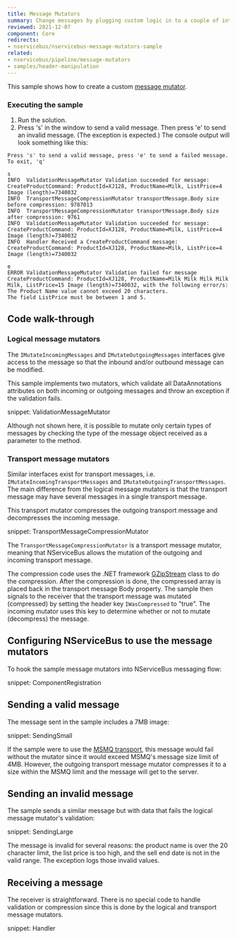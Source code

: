 ```yaml
---
title: Message Mutators
summary: Change messages by plugging custom logic in to a couple of interfaces, encrypting as required.
reviewed: 2021-12-07
component: Core
redirects:
- nservicebus/nservicebus-message-mutators-sample
related:
- nservicebus/pipeline/message-mutators
- samples/header-manipulation
---
```



This sample shows how to create a custom [message mutator](/nservicebus/pipeline/message-mutators.md).

### Executing the sample

 1. Run the solution.
 1. Press 's' in the window to send a valid message. Then press 'e' to send an invalid message. (The exception is expected.) The console output will look something like this:

```
Press 's' to send a valid message, press 'e' to send a failed message. To exit, 'q'

s
INFO  ValidationMessageMutator Validation succeeded for message: CreateProductCommand: ProductId=XJ128, ProductName=Milk, ListPrice=4 Image (length)=7340032
INFO  TransportMessageCompressionMutator transportMessage.Body size before compression: 9787013
INFO  TransportMessageCompressionMutator transportMessage.Body size after compression: 9761
INFO  ValidationMessageMutator Validation succeeded for message: CreateProductCommand: ProductId=XJ128, ProductName=Milk, ListPrice=4 Image (length)=7340032
INFO  Handler Received a CreateProductCommand message: CreateProductCommand: ProductId=XJ128, ProductName=Milk, ListPrice=4 Image (length)=7340032

e
ERROR ValidationMessageMutator Validation failed for message CreateProductCommand: ProductId=XJ128, ProductName=Milk Milk Milk Milk Milk, ListPrice=15 Image (length)=7340032, with the following error/s:
The Product Name value cannot exceed 20 characters.
The field ListPrice must be between 1 and 5.
```

## Code walk-through

### Logical message mutators

The `IMutateIncomingMessages` and `IMutateOutgoingMessages` interfaces give access to the message so that the inbound and/or outbound message can be modified.

This sample implements two mutators, which validate all DataAnnotations attributes on both incoming or outgoing messages and throw an exception if the validation fails.

snippet: ValidationMessageMutator

Although not shown here, it is possible to mutate only certain types of messages by checking the type of the message object received as a parameter to the method.

### Transport message mutators

Similar interfaces exist for transport messages, i.e. `IMutateIncomingTransportMessages` and `IMutateOutgoingTransportMessages`. The main difference from the logical message mutators is that the transport message may have several messages in a single transport message.

This transport mutator compresses the outgoing transport message and decompresses the incoming message.

snippet: TransportMessageCompressionMutator

The `TransportMessageCompressionMutator` is a transport message mutator, meaning that NServiceBus allows the mutation of the outgoing and incoming transport message.

The compression code uses the .NET framework [GZipStream](https://msdn.microsoft.com/en-us/library/system.io.compression.gzipstream.aspx) class to do the compression. After the compression is done, the compressed array is placed back in the transport message Body property. The sample then signals to the receiver that the transport message was mutated (compressed) by setting the header key `IWasCompressed` to "true". The incoming mutator uses this key to determine whether or not to mutate (decompress) the message.

## Configuring NServiceBus to use the message mutators

To hook the sample message mutators into NServiceBus messaging flow:

snippet: ComponentRegistration


## Sending a valid message

The message sent in the sample includes a 7MB image:

snippet: SendingSmall

If the sample were to use the [MSMQ transport](/transports/msmq/), this message would fail without the mutator since it would exceed MSMQ's message size limit of 4MB. However, the outgoing transport message mutator compresses it to a size within the MSMQ limit and the message will get to the server.

## Sending an invalid message

The sample sends a similar message but with data that fails the logical message mutator's validation:

snippet: SendingLarge

The message is invalid for several reasons: the product name is over the 20 character limit, the list price is too high, and the sell end date is not in the valid range. The exception logs those invalid values.

## Receiving a message

The receiver is straightforward. There is no special code to handle validation or compression since this is done by the logical and transport message mutators.

snippet: Handler
